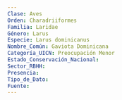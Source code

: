 ```yaml
---
Clase: Aves
Orden: Charadriiformes
Familia: Laridae
Género: Larus
Especie: Larus dominicanus
Nombre_Común: Gaviota Dominicana
Categoría_UICN: Preocupación Menor
Estado_Conservación_Nacional: 
Sector_RBHH: 
Presencia: 
Tipo_de_Dato: 
Fuente: 
---
```

